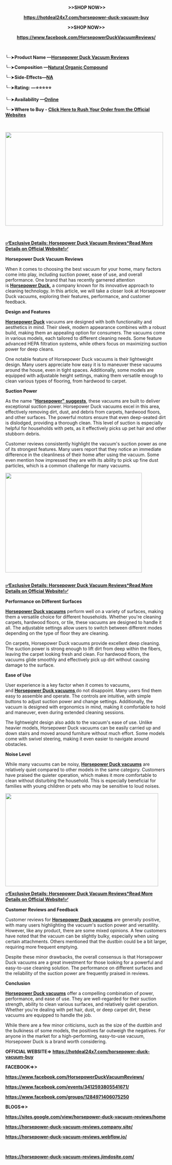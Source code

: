 <p style="text-align: center;">&nbsp;<strong>&gt;&gt;SHOP NOW&gt;&gt;</strong></p>
<p style="text-align: center;"><strong><a href="https://hotdeal24x7.com/horsepower-duck-vacuum-buy">https://hotdeal24x7.com/horsepower-duck-vacuum-buy</a></strong></p>
<p align="center"><strong>&gt;&gt;SHOP NOW&gt;&gt;</strong></p>
<p align="center"><strong><a href="https://www.facebook.com/HorsepowerDuckVacuumReviews/">https://www.facebook.com/HorsepowerDuckVacuumReviews/</a></strong></p>
<p>&nbsp;</p>
<p>╰┈➤<strong>Product Name &mdash;<a href="https://hotdeal24x7.com/horsepower-duck-vacuum-buy">Horsepower Duck Vacuum Reviews</a></strong></p>
<p>╰┈➤<strong>Composition &mdash;<a href="https://hotdeal24x7.com/horsepower-duck-vacuum-buy">Natural Organic Compound</a></strong></p>
<p>╰┈➤<strong>Side-Effects&mdash;<a href="https://hotdeal24x7.com/horsepower-duck-vacuum-buy">NA</a></strong></p>
<p>╰┈➤<strong>Rating: &mdash;⭐⭐⭐⭐⭐</strong></p>
<p>╰┈➤<strong>Availability &mdash;<a href="https://hotdeal24x7.com/horsepower-duck-vacuum-buy">Online</a></strong></p>
<p>╰┈➤<strong>Where to Buy -&nbsp;<a href="https://hotdeal24x7.com/horsepower-duck-vacuum-buy">Click Here to Rush Your Order from the Official Websites</a></strong></p>
<p>&nbsp;</p>
<div class="separator"><a href="https://hotdeal24x7.com/horsepower-duck-vacuum-buy"><img src="https://blogger.googleusercontent.com/img/b/R29vZ2xl/AVvXsEhYdVCw89KYluQ89V2SQNOGyHOsF6cHyVl3iKfw-8KtVike799OG7gGSNEkCAn3KWKn4rIRD06ykL21oVJPwYQxGThzwB9NLR_58yqFCGJQUTvh0ZdlypOkyVgzOjx7QOQlVco3CRstMdno0H2eqQS_93bUW6oN0UzTf8ir_UHLgZ38w6JdagjMTfTocRKj/w491-h291/maxresdefault%20(1).jpg" alt="" width="491" height="291" border="0" data-original-height="720" data-original-width="1280" /></a></div>
<p>&nbsp;</p>
<p><strong><a href="https://hotdeal24x7.com/horsepower-duck-vacuum-buy">✅Exclusive Details: Horsepower Duck Vacuum Reviews*Read More Details on Official Website!✅</a></strong></p>
<p><strong>Horsepower Duck Vacuum Reviews</strong></p>
<p>When it comes to choosing the best vacuum for your home, many factors come into play, including suction power, ease of use, and overall performance. One brand that has recently garnered attention is&nbsp;<strong><a href="https://www.facebook.com/HorsepowerDuckVacuumReviews/">Horsepower Duck,</a></strong>&nbsp;a company known for its innovative approach to cleaning technology. In this article, we will take a closer look at Horsepower Duck vacuums, exploring their features, performance, and customer feedback.</p>
<p><strong>Design and Features</strong></p>
<p><strong><a href="https://www.facebook.com/HorsepowerDuckVacuumReviews/">Horsepower Duck</a></strong>&nbsp;vacuums are designed with both functionality and aesthetics in mind. Their sleek, modern appearance combines with a robust build, making them an appealing option for consumers. The vacuums come in various models, each tailored to different cleaning needs. Some feature advanced HEPA filtration systems, while others focus on maximizing suction power for deep cleans.</p>
<p>One notable feature of Horsepower Duck vacuums is their lightweight design. Many users appreciate how easy it is to maneuver these vacuums around the house, even in tight spaces. Additionally, some models are equipped with adjustable height settings, making them versatile enough to clean various types of flooring, from hardwood to carpet.</p>
<p><strong>Suction Power</strong></p>
<p>As the name "<strong><a href="https://www.facebook.com/HorsepowerDuckVacuumReviews/">Horsepower" suggests</a></strong>, these vacuums are built to deliver exceptional suction power. Horsepower Duck vacuums excel in this area, effectively removing dirt, dust, and debris from carpets, hardwood floors, and other surfaces. The powerful motors ensure that even deep-seated dirt is dislodged, providing a thorough clean. This level of suction is especially helpful for households with pets, as it effectively picks up pet hair and other stubborn debris.</p>
<p>Customer reviews consistently highlight the vacuum's suction power as one of its strongest features. Many users report that they notice an immediate difference in the cleanliness of their home after using the vacuum. Some even mention how impressed they are with its ability to pick up fine dust particles, which is a common challenge for many vacuums.</p>
<div class="separator"><a href="https://hotdeal24x7.com/horsepower-duck-vacuum-buy"><img src="https://blogger.googleusercontent.com/img/b/R29vZ2xl/AVvXsEhYHF24-N4eW4rWxRP-m5YQiwV1VDBPQocLr65T_SRlreWwNWrCi_Uj3CM3H-c4aTmkRxNvCYpkmVlXYJGE__4hiiIF9bPphmaAQ54ORY03ezrzi536GpLHvFQ4VCAypI5PE4VGc-KYeZN8eYlwKLUsnWlgdWlymhX7kQxU6SR_lJQlKqXTRc_HPOqujFsQ/w425-h310/image.jpeg" alt="" width="425" height="310" border="0" data-original-height="1500" data-original-width="1500" /></a></div>
<div class="separator">&nbsp;</div>
<p><strong><a href="https://hotdeal24x7.com/horsepower-duck-vacuum-buy">✅Exclusive Details: Horsepower Duck Vacuum Reviews*Read More Details on Official Website!✅</a></strong></p>
<p><strong>Performance on Different Surfaces</strong></p>
<p><strong><a href="https://www.facebook.com/HorsepowerDuckVacuumReviews/">Horsepower Duck vacuums</a></strong>&nbsp;perform well on a variety of surfaces, making them a versatile choice for different households. Whether you're cleaning carpets, hardwood floors, or tile, these vacuums are designed to handle it all. The adjustable settings allow users to switch between different modes depending on the type of floor they are cleaning.</p>
<p>On carpets, Horsepower Duck vacuums provide excellent deep cleaning. The suction power is strong enough to lift dirt from deep within the fibers, leaving the carpet looking fresh and clean. For hardwood floors, the vacuums glide smoothly and effectively pick up dirt without causing damage to the surface.</p>
<p><strong>Ease of Use</strong></p>
<p>User experience is a key factor when it comes to vacuums, and&nbsp;<strong><a href="https://www.facebook.com/HorsepowerDuckVacuumReviews/">Horsepower Duck vacuums&nbsp;</a></strong>do not disappoint. Many users find them easy to assemble and operate. The controls are intuitive, with simple buttons to adjust suction power and change settings. Additionally, the vacuum is designed with ergonomics in mind, making it comfortable to hold and maneuver, even during extended cleaning sessions.</p>
<p>The lightweight design also adds to the vacuum's ease of use. Unlike heavier models, Horsepower Duck vacuums can be easily carried up and down stairs and moved around furniture without much effort. Some models come with swivel steering, making it even easier to navigate around obstacles.</p>
<p><strong>Noise Level</strong></p>
<p>While many vacuums can be noisy,&nbsp;<strong><a href="https://www.facebook.com/HorsepowerDuckVacuumReviews/">Horsepower Duck vacuums</a></strong>&nbsp;are relatively quiet compared to other models in the same category. Customers have praised the quieter operation, which makes it more comfortable to clean without disturbing the household. This is especially beneficial for families with young children or pets who may be sensitive to loud noises.</p>
<div class="separator"><a href="https://hotdeal24x7.com/horsepower-duck-vacuum-buy"><img src="https://blogger.googleusercontent.com/img/b/R29vZ2xl/AVvXsEhasG8FUNre31TyVpsuUf1FTyUHo4LF9nkPBEuWPEC2cnHevoPkjuKh_C-3qmpaBNe2aPTELze3KiF0Q0N_1q-rfg35m4t9Bu6FRzaQBAX07cdx_ho5vTiwVZVIBZOAEQYl6LTR_IV1SdmDzVkbsxWmaLsyagn4dHW-xtQ1lr_SHBFDWAWy6a08lg__VfWL/w476-h289/maxresdefault%20(1).jpg" alt="" width="476" height="289" border="0" data-original-height="720" data-original-width="1280" /></a></div>
<p><strong><a href="https://hotdeal24x7.com/horsepower-duck-vacuum-buy">✅Exclusive Details: Horsepower Duck Vacuum Reviews*Read More Details on Official Website!✅</a></strong></p>
<p><strong>Customer Reviews and Feedback</strong></p>
<p>Customer reviews for&nbsp;<strong><a href="https://www.facebook.com/HorsepowerDuckVacuumReviews/">Horsepower Duck vacuums</a></strong>&nbsp;are generally positive, with many users highlighting the vacuum's suction power and versatility. However, like any product, there are some mixed opinions. A few customers have noted that the vacuum can be slightly bulky, especially when using certain attachments. Others mentioned that the dustbin could be a bit larger, requiring more frequent emptying.</p>
<p>Despite these minor drawbacks, the overall consensus is that Horsepower Duck vacuums are a great investment for those looking for a powerful and easy-to-use cleaning solution. The performance on different surfaces and the reliability of the suction power are frequently praised in reviews.</p>
<p><strong>Conclusion</strong></p>
<p><strong><a href="https://www.facebook.com/HorsepowerDuckVacuumReviews/">Horsepower Duck vacuums</a></strong>&nbsp;offer a compelling combination of power, performance, and ease of use. They are well-regarded for their suction strength, ability to clean various surfaces, and relatively quiet operation. Whether you're dealing with pet hair, dust, or deep carpet dirt, these vacuums are equipped to handle the job.</p>
<p>While there are a few minor criticisms, such as the size of the dustbin and the bulkiness of some models, the positives far outweigh the negatives. For anyone in the market for a high-performing, easy-to-use vacuum, Horsepower Duck is a brand worth considering.</p>
<p><strong>OFFICIAL WEBSITE=&gt;&nbsp;</strong><strong><a href="https://hotdeal24x7.com/horsepower-duck-vacuum-buy">https://hotdeal24x7.com/horsepower-duck-vacuum-buy</a></strong></p>
<p><strong>FACEBOOK=&gt;&gt;</strong></p>
<p><strong><a href="https://www.facebook.com/HorsepowerDuckVacuumReviews/">https://www.facebook.com/HorsepowerDuckVacuumReviews/</a></strong></p>
<p><strong><a href="https://www.facebook.com/events/3412593805541671/">https://www.facebook.com/events/3412593805541671/</a></strong></p>
<p><strong><a href="https://www.facebook.com/groups/1284971406075250">https://www.facebook.com/groups/1284971406075250</a></strong></p>
<p><strong>BLOGS=&gt;&gt;</strong></p>
<p><strong><a href="https://sites.google.com/view/horsepower-duck-vacuum-reviews/home">https://sites.google.com/view/horsepower-duck-vacuum-reviews/home</a></strong></p>
<p><strong><a href="https://horsepower-duck-vacuum-reviews.company.site/">https://horsepower-duck-vacuum-reviews.company.site/</a></strong></p>
<p><strong><a href="https://horsepower-duck-vacuum-reviews.webflow.io/">https://horsepower-duck-vacuum-reviews.webflow.io/</a></strong></p>
<p>&nbsp;</p>
<p><strong><a href="https://horsepower-duck-vacuum-reviews.jimdosite.com/">https://horsepower-duck-vacuum-reviews.jimdosite.com/</a></strong></p>
<p>&nbsp;</p>

